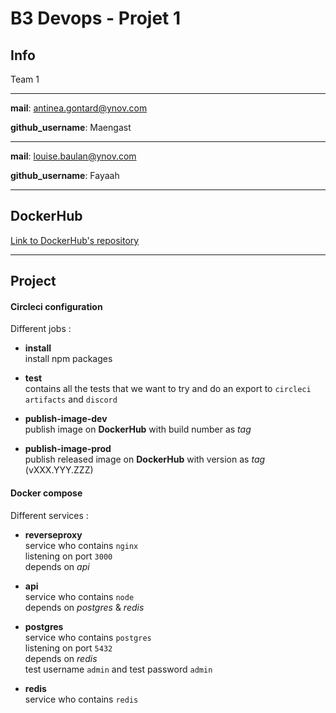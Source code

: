 # B3 Devops - Projet 1

## Info

Team 1

---
**mail**: antinea.gontard@ynov.com

**github_username**: Maengast

---
**mail**: louise.baulan@ynov.com

**github_username**: Fayaah

---

## DockerHub

[Link to DockerHub's repository](https://hub.docker.com/repository/docker/dockeranti/projet1-team-1)

--- 

## Project 

#### Circleci configuration

Different jobs : 

- **install**    
install npm packages 

- **test**     
contains all the tests that we want to try and do an export to `circleci artifacts` and `discord` 

- **publish-image-dev**     
publish image on **DockerHub** with build number as _tag_

- **publish-image-prod**      
publish released image on **DockerHub** with version as _tag_ (vXXX.YYY.ZZZ)

#### Docker compose 

Different services : 

- **reverseproxy**    
service who contains `nginx`    
listening on port `3000`    
depends on _api_    

- **api**   
service who contains `node`   
depends on _postgres_ & _redis_         

- **postgres**  
service who contains `postgres`       
listening on port `5432`    
depends on _redis_    
test username `admin` and test password `admin`     

- **redis**  
service who contains `redis`
